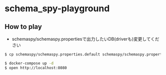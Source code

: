 # schema_spy-playground

## How to play

- schemaspy/schemaspy.propertiesで出力したいDB(driverも)変更してください

```bash
$ cp schemaspy/schemaspy.properties.default schemaspy/schemaspy.properties
```

```bash
$ docker-compose up -d
$ open http://localhost:8080
```
